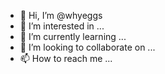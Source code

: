 - 👋 Hi, I’m @whyeggs
- 👀 I’m interested in ...
- 🌱 I’m currently learning ...
- 💞️ I’m looking to collaborate on ...
- 📫 How to reach me ...

<!---
whyeggs/whyeggs is a ✨ special ✨ repository because its `README.md` (this file) appears on your GitHub profile.
You can click the Preview link to take a look at your changes.
--->
